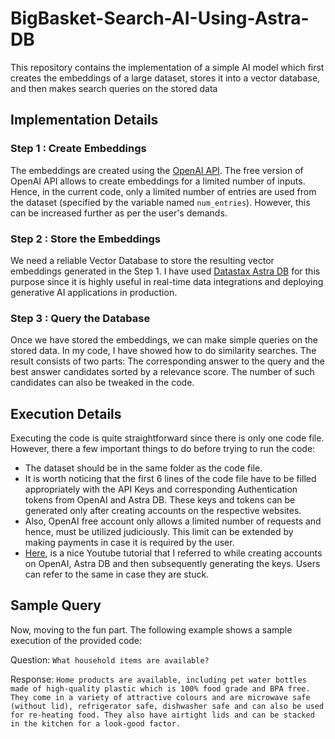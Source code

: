 # BigBasket-Search-AI-Using-Astra-DB
This repository contains the implementation of a simple AI model which first creates the embeddings of a large dataset, stores it into a vector database, and then makes search queries on the stored data


## Implementation Details

### Step 1 : Create Embeddings

The embeddings are created using the [OpenAI API](https://platform.openai.com/docs/api-reference). The free version of OpenAI API
allows to create embeddings for a limited number of inputs. 
Hence, in the current code, only a limited number of entries are used from the dataset (specified by the variable named `num_entries`). However, this can be increased further as per the user's demands.

### Step 2 : Store the Embeddings

We need a reliable Vector Database to store the resulting vector embeddings generated in the Step 1. I have used [Datastax Astra DB](https://www.datastax.com/) for this purpose since it is highly useful in real-time data integrations and deploying generative AI applications in production. 

### Step 3 : Query the Database

Once we have stored the embeddings, we can make simple queries on the stored data. In my code, I have showed how to do similarity searches. The result consists of two parts: The corresponding answer to the query and the best answer candidates sorted by a relevance score. The number of such candidates can also be tweaked in the code.


## Execution Details

Executing the code is quite straightforward since there is only one code file. However, there a few important things to do before trying to run the code:

* The dataset should be in the same folder as the code file.
* It is worth noticing that the first 6 lines of the code file have to be filled appropriately with the API Keys and corresponding Authentication tokens from OpenAI and Astra DB. These keys and tokens can be generated only after creating accounts on the respective websites.
* Also, OpenAI free account only allows a limited number of requests and hence, must be utilized judiciously. This limit can be extended by making payments in case it is required by the user.
* [Here](https://youtu.be/yfHHvmaMkcA?si=gr4Xylviuow2vCID), is a nice Youtube tutorial that I referred to while creating accounts on OpenAI, Astra DB and then subsequently generating the keys. Users can refer to the same in case they are stuck.


## Sample Query

Now, moving to the fun part. The following example shows a sample execution of the provided code:

Question: `What household items are available?`

Response: `Home products are available, including pet water bottles made of high-quality plastic which is 100% food grade and BPA free. They come in a variety of attractive colours and are microwave safe (without lid), refrigerator safe, dishwasher safe and can also be used for re-heating food. They also have airtight lids and can be stacked in the kitchen for a look-good factor.`
